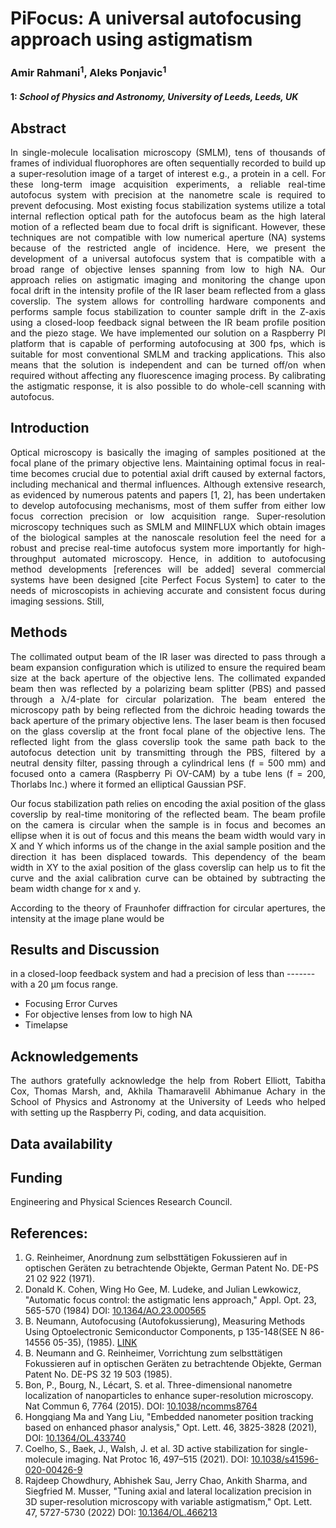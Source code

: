 # PiFocus: A universal autofocusing approach using astigmatism

### Amir Rahmani<sup>1</sup>, Aleks Ponjavic<sup>1</sup>
#### 1: *School of Physics and Astronomy, University of Leeds, Leeds, UK*

## Abstract
<p align="justify">
In single-molecule localisation microscopy (SMLM), tens of thousands of frames of individual fluorophores are often sequentially recorded to build up a super-resolution image of a target of interest e.g., a protein in a cell. For these long-term image acquisition experiments, a reliable real-time autofocus system with precision at the nanometre scale is required to prevent defocusing. Most existing focus stabilization systems utilize a total internal reflection optical path for the autofocus beam as the high lateral motion of a reflected beam due to focal drift is significant. However, these techniques are not compatible with low numerical aperture (NA) systems because of the restricted angle of incidence. Here, we present the development of a universal autofocus system that is compatible with a broad range of objective lenses spanning from low to high NA. Our approach relies on astigmatic imaging and monitoring the change upon focal drift in the intensity profile of the IR laser beam reflected from a glass coverslip. The system allows for controlling hardware components and performs sample focus stabilization to counter sample drift in the Z-axis using a closed-loop feedback signal between the IR beam profile position and the piezo stage. We have implemented our solution on a Raspberry PI platform that is capable of performing autofocusing at 300 fps, which is suitable for most conventional SMLM and tracking applications. This also means that the solution is independent and can be turned off/on when required without affecting any fluorescence imaging process. By calibrating the astigmatic response, it is also possible to do whole-cell scanning with autofocus.  
</p>

## Introduction
<p align="justify">
Optical microscopy is basically the imaging of samples positioned at the focal plane of the primary objective lens. Maintaining optimal focus in real-time becomes crucial due to potential axial drift caused by external factors, including mechanical and thermal influences. Although extensive research, as evidenced by numerous patents and papers [1, 2], has been undertaken to develop autofocusing mechanisms, most of them suffer from either low focus correction precision or low acquisition range. Super-resolution microscopy techniques such as SMLM and MIINFLUX which obtain images of the biological samples at the nanoscale resolution feel the need for a robust and precise real-time autofocus system more importantly for high-throughput automated microscopy. Hence, in addition to autofocusing method developments [references will be added] several commercial systems have been designed [cite Perfect Focus System] to cater to the needs of microscopists in achieving accurate and consistent focus during imaging sessions. Still, 
</p>

## Methods
<p align="justify">
The collimated output beam of the IR laser was directed to pass through a beam expansion configuration which is utilized to ensure the required beam size at the back aperture of the objective lens. The collimated expanded beam then was reflected by a polarizing beam splitter (PBS) and passed through a λ/4-plate for circular polarization. The beam entered the microscopy path by being reflected from the dichroic heading towards the back aperture of the primary objective lens. The laser beam is then focused on the glass coverslip at the front focal plane of the objective lens. The reflected light from the glass coverslip took the same path back to the autofocus detection unit by transmitting through the PBS, filtered by a neutral density filter, passing through a cylindrical lens (f = 500 mm) and focused onto a camera (Raspberry Pi OV-CAM) by a tube lens (f = 200, Thorlabs Inc.) where it formed an elliptical Gaussian PSF.  
</p>

<p align="justify">
Our focus stabilization path relies on encoding the axial position of the glass coverslip by real-time monitoring of the reflected beam. The beam profile on the camera is circular when the sample is in focus and becomes an ellipse when it is out of focus and this means the beam width would vary in X and Y which informs us of the change in the axial sample position and the direction it has been displaced towards. This dependency of the beam width in XY to the axial position of the glass coverslip can help us to fit the curve and the axial calibration curve can be obtained by subtracting the beam width change for x and y.  
</p>

<p align="justify">
According to the theory of Fraunhofer diffraction for circular apertures, the intensity at the image plane would be 
</p>

## Results and Discussion
in a closed-loop feedback system and had a precision of less than ------- with a 20 µm focus range.
  * Focusing Error Curves
  * For objective lenses from low to high NA
  * Timelapse 

## Acknowledgements
<p align="justify">
The authors gratefully acknowledge the help from Robert Elliott, Tabitha Cox, Thomas Marsh, and, Akhila Thamaravelil Abhimanue Achary in the School of Physics and Astronomy at the University of Leeds who helped with setting up the Raspberry Pi, coding, and data acquisition.
</p>

## Data availability

## Funding
Engineering and Physical Sciences Research Council.

## References:
  1. G. Reinheimer, Anordnung zum selbsttätigen Fokussieren auf in optischen Geräten zu betrachtende Objekte, German Patent No. DE-PS 21 02 922 (1971).
  2. Donald K. Cohen, Wing Ho Gee, M. Ludeke, and Julian Lewkowicz, "Automatic focus control: the astigmatic lens approach," Appl. Opt. 23, 565-570 (1984) DOI: [10.1364/AO.23.000565](https://doi.org/10.1364/AO.23.000565)
  3. B. Neumann, Autofocusing (Autofokussierung), Measuring Methods Using Optoelectronic Semiconductor Components, p 135-148(SEE N 86-14556 05-35), (1985). [LINK](https://scholar.google.com/scholar_lookup?title=Autofokussierung&publication_year=1985&author=B.%20Neumann)
  4. B. Neumann and G. Reinheimer, Vorrichtung zum selbsttätigen Fokussieren auf in optischen Geräten zu betrachtende Objekte, German Patent No. DE-PS 32 19 503 (1985).
  5. Bon, P., Bourg, N., Lécart, S. et al. Three-dimensional nanometre localization of nanoparticles to enhance super-resolution microscopy. Nat Commun 6, 7764 (2015). DOI: [10.1038/ncomms8764](https://doi.org/10.1038/ncomms8764)
  6. Hongqiang Ma and Yang Liu, "Embedded nanometer position tracking based on enhanced phasor analysis," Opt. Lett. 46, 3825-3828 (2021), DOI: [10.1364/OL.433740](https://doi.org/10.1364/OL.433740)
  7. Coelho, S., Baek, J., Walsh, J. et al. 3D active stabilization for single-molecule imaging. Nat Protoc 16, 497–515 (2021). DOI: [10.1038/s41596-020-00426-9](https://doi.org/10.1038/s41596-020-00426-9)
  8. Rajdeep Chowdhury, Abhishek Sau, Jerry Chao, Ankith Sharma, and Siegfried M. Musser, "Tuning axial and lateral localization precision in 3D super-resolution microscopy with variable astigmatism," Opt. Lett. 47, 5727-5730 (2022) DOI: [10.1364/OL.466213](https://doi.org/10.1364/OL.466213)
